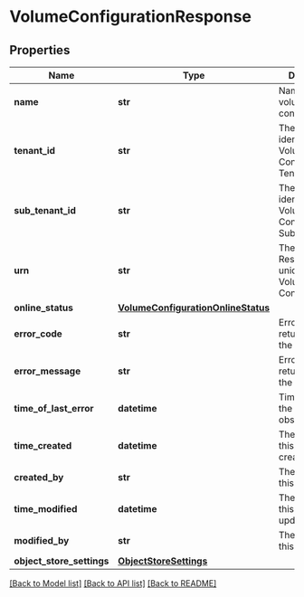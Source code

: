 # VolumeConfigurationResponse


## Properties
Name | Type | Description | Notes
------------ | ------------- | ------------- | -------------
**name** | **str** | Name for the volume configuration | [optional] 
**tenant_id** | **str** | The unique identifier for this Volume Configuration&#39;s Tenant | [optional] 
**sub_tenant_id** | **str** | The unique identifier for this Volume Configurations&#39;s Sub Tenant | [optional] 
**urn** | **str** | The Universal Resource Name, unique to this Volume Configuration | [optional] 
**online_status** | [**VolumeConfigurationOnlineStatus**](VolumeConfigurationOnlineStatus.md) |  | [optional] 
**error_code** | **str** | Error code returned from the object store | [optional] 
**error_message** | **str** | Error message returned from the object store | [optional] 
**time_of_last_error** | **datetime** | Timestamp of the last observed error. | [optional] 
**time_created** | **datetime** | The date &amp; time this Volume was created, in GDS | [optional] 
**created_by** | **str** | The creator of this Volume | [optional] 
**time_modified** | **datetime** | The date &amp; time this Volume was updated, in GDS | [optional] 
**modified_by** | **str** | The updator of this Volume | [optional] 
**object_store_settings** | [**ObjectStoreSettings**](ObjectStoreSettings.md) |  | [optional] 

[[Back to Model list]](../README.md#documentation-for-models) [[Back to API list]](../README.md#documentation-for-api-endpoints) [[Back to README]](../README.md)


